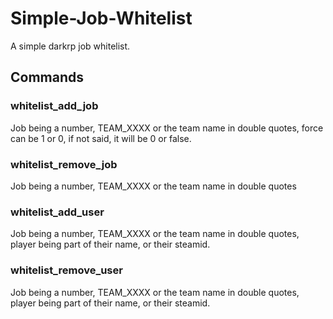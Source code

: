 
# Simple-Job-Whitelist
A simple darkrp job whitelist.


## Commands
### whitelist_add_job <job> <force>
Job being a number, TEAM_XXXX or the team name in double quotes, force can be 1 or 0, if not said, it will be 0 or false.

### whitelist_remove_job <job>
Job being a number, TEAM_XXXX or the team name in double quotes

### whitelist_add_user <job> <player>
Job being a number, TEAM_XXXX or the team name in double quotes, player being part of their name, or their steamid.

### whitelist_remove_user <job> <player>
Job being a number, TEAM_XXXX or the team name in double quotes, player being part of their name, or their steamid.
